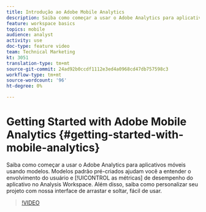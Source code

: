 ```yaml
---
title: Introdução ao Adobe Mobile Analytics
description: Saiba como começar a usar o Adobe Analytics para aplicativos móveis usando modelos. Modelos padrão pré-criados ajudam você a entender o envolvimento do usuário e as métricas de desempenho do aplicativo no Analysis Workspace. Além disso, saiba como personalizar seu projeto com nossa interface de arrastar e soltar, fácil de usar.
feature: workspace basics
topics: mobile
audience: analyst
activity: use
doc-type: feature video
team: Technical Marketing
kt: 3051
translation-type: tm+mt
source-git-commit: 24ad92b0ccdf1112e3ed4a0968cd47db757598c3
workflow-type: tm+mt
source-wordcount: '96'
ht-degree: 0%

---
```



# Getting Started with Adobe Mobile Analytics {#getting-started-with-mobile-analytics}

Saiba como começar a usar o Adobe Analytics para aplicativos móveis usando modelos. Modelos  padrão pré-criados ajudam você a entender o envolvimento do usuário e [!UICONTROL as métricas] de desempenho do aplicativo no Analysis Workspace. Além disso, saiba como personalizar seu projeto com nossa interface de arrastar e soltar, fácil de usar.

>[!VIDEO](https://video.tv.adobe.com/v/27826/?quality=12)
